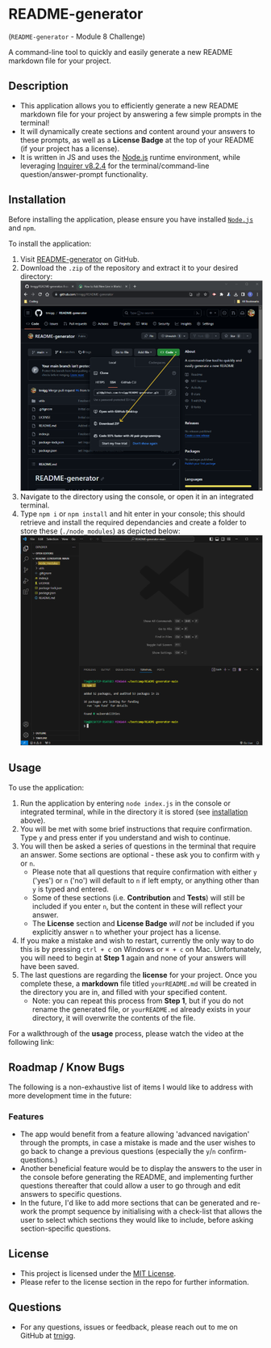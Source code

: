 # README-generator
(```README-generator``` - Module 8 Challenge)

A command-line tool to quickly and easily generate a new README markdown file for your project.


## Description
- This application allows you to efficiently generate a new README markdown file for your project by answering a few simple prompts in the terminal!
- It will dynamically create sections and content around your answers to these prompts, as well as a **License Badge** at the top of your README (if your project has a license). 
- It is written in JS and uses the [Node.js](https://nodejs.org/en) runtime environment, while leveraging [Inquirer v8.2.4](https://www.npmjs.com/package/inquirer/v/8.2.4) for the terminal/command-line question/answer-prompt functionality.

## Installation
Before installing the application, please ensure you have installed [`Node.js`](https://nodejs.org/en) and `npm`.

To install the application: 
1. Visit [README-generator](https://github.com/trnigg/README-generator/) on GitHub.
2. Download the `.zip` of the repository and extract it to your desired directory:  
![Screenshot showing that clicking the CODE dropdown shows a link to download ZIP](./assets/screenshots/screenshot_download.png)
3. Navigate to the directory using the console, or open it in an integrated terminal.
4. Type `npm i` or `npm install` and hit enter in your console; this should retrieve and install the required dependancies and create a folder to store these (`./node_modules`) as depicted below:  
![Screenshot depicting the initialisation process](./assets/screenshots/screenshot_npm_i.png)

## Usage
To use the application: 
1. Run the application by entering `node index.js` in the console or integrated terminal, while in the directory it is stored (see [installation](#installation) above).
2. You will be met with some brief instructions that require confirmation. Type `y` and press enter if you understand and wish to continue.
3. You will then be asked a series of questions in the terminal that require an answer. Some sections are optional - these ask you to confirm with `y` or `n`.
    - Please note that all questions that require confirmation with either `y` ('yes') or `n` ('no') will default to `n` if left empty, or anything other than `y` is typed and entered.
    - Some of these sections (i.e. **Contribution** and **Tests**) will still be included if you enter `n`, but the content in these will reflect your answer.
    - The **License** section and **License Badge** *will not* be included if you explicitly answer `n` to whether your project has a license.
4. If you make a mistake and wish to restart, currently the only way to do this is by pressing `ctrl + c` on Windows or `⌘ + c` on Mac. Unfortunately, you will need to begin at **Step 1** again and none of your answers will have been saved.
5. The last questions are regarding the **license** for your project. Once you complete these, a **markdown** file titled `yourREADME.md` will be created in the directory you are in, and filled with your specified content.
    - Note: you can repeat this process from **Step 1**, but if you do not rename the generated file, or `yourREADME.md` already exists in your directory, it will overwrite the contents of the file.

For a walkthrough of the **usage** process, please watch the video at the following link:

## Roadmap / Know Bugs
The following is a non-exhaustive list of items I would like to address with more development time in the future:
### Features
- The app would benefit from a feature allowing 'advanced navigation' through the prompts, in case a mistake is made and the user wishes to go back to change a previous questions (especially the `y`/`n` confirm-questions.)
- Another beneficial feature would be to display the answers to the user in the console before generating the README, and implementing further questions thereafter that could allow a user to go through and edit answers to specific questions.
- In the future, I'd like to add more sections that can be generated and re-work the prompt sequence by initialising with a check-list that allows the user to select which sections they would like to include, before asking section-specific questions.

## License
- This project is licensed under the [MIT License](https://choosealicense.com/licenses/mit).
- Please refer to the license section in the repo for further information.

## Questions
- For any questions, issues or feedback, please reach out to me on GitHub at [trnigg](https://github.com/trnigg/).